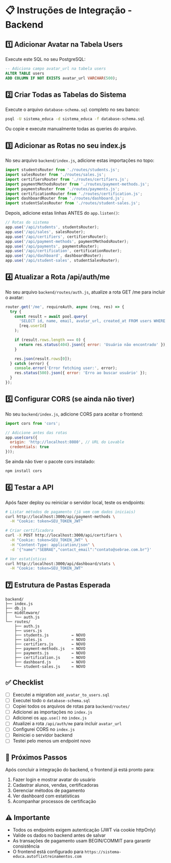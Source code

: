 # 📋 Instruções de Integração - Backend

## 1️⃣ Adicionar Avatar na Tabela Users

Execute este SQL no seu PostgreSQL:

```sql
-- Adiciona campo avatar_url na tabela users
ALTER TABLE users 
ADD COLUMN IF NOT EXISTS avatar_url VARCHAR(500);
```

## 2️⃣ Criar Todas as Tabelas do Sistema

Execute o arquivo `database-schema.sql` completo no seu banco:

```bash
psql -U sistema_educa -d sistema_educa -f database-schema.sql
```

Ou copie e execute manualmente todas as queries do arquivo.

## 3️⃣ Adicionar as Rotas no seu index.js

No seu arquivo `backend/index.js`, adicione estas importações no topo:

```javascript
import studentsRouter from './routes/students.js';
import salesRouter from './routes/sales.js';
import certifiersRouter from './routes/certifiers.js';
import paymentMethodsRouter from './routes/payment-methods.js';
import paymentsRouter from './routes/payments.js';
import certificationRouter from './routes/certification.js';
import dashboardRouter from './routes/dashboard.js';
import studentSalesRouter from './routes/student-sales.js';
```

Depois, adicione estas linhas ANTES do `app.listen()`:

```javascript
// Rotas do sistema
app.use('/api/students', studentsRouter);
app.use('/api/sales', salesRouter);
app.use('/api/certifiers', certifiersRouter);
app.use('/api/payment-methods', paymentMethodsRouter);
app.use('/api/payments', paymentsRouter);
app.use('/api/certification', certificationRouter);
app.use('/api/dashboard', dashboardRouter);
app.use('/api/student-sales', studentSalesRouter);
```

## 4️⃣ Atualizar a Rota /api/auth/me

No seu arquivo `backend/routes/auth.js`, atualize a rota GET /me para incluir o avatar:

```javascript
router.get('/me', requireAuth, async (req, res) => {
  try {
    const result = await pool.query(
      'SELECT id, name, email, avatar_url, created_at FROM users WHERE id = $1',
      [req.userId]
    );

    if (result.rows.length === 0) {
      return res.status(404).json({ error: 'Usuário não encontrado' });
    }

    res.json(result.rows[0]);
  } catch (error) {
    console.error('Error fetching user:', error);
    res.status(500).json({ error: 'Erro ao buscar usuário' });
  }
});
```

## 5️⃣ Configurar CORS (se ainda não tiver)

No seu `backend/index.js`, adicione CORS para aceitar o frontend:

```javascript
import cors from 'cors';

// Adicione antes das rotas
app.use(cors({
  origin: 'http://localhost:8080', // URL do Lovable
  credentials: true
}));
```

Se ainda não tiver o pacote cors instalado:

```bash
npm install cors
```

## 6️⃣ Testar a API

Após fazer deploy ou reiniciar o servidor local, teste os endpoints:

```bash
# Listar métodos de pagamento (já vem com dados iniciais)
curl http://localhost:3000/api/payment-methods \
  -H "Cookie: token=SEU_TOKEN_JWT"

# Criar certificadora
curl -X POST http://localhost:3000/api/certifiers \
  -H "Cookie: token=SEU_TOKEN_JWT" \
  -H "Content-Type: application/json" \
  -d '{"name":"SEBRAE","contact_email":"contato@sebrae.com.br"}'

# Ver estatísticas
curl http://localhost:3000/api/dashboard/stats \
  -H "Cookie: token=SEU_TOKEN_JWT"
```

## 7️⃣ Estrutura de Pastas Esperada

```
backend/
├── index.js
├── db.js
├── middleware/
│   └── auth.js
└── routes/
    ├── auth.js
    ├── users.js
    ├── students.js          ← NOVO
    ├── sales.js             ← NOVO
    ├── certifiers.js        ← NOVO
    ├── payment-methods.js   ← NOVO
    ├── payments.js          ← NOVO
    ├── certification.js     ← NOVO
    ├── dashboard.js         ← NOVO
    └── student-sales.js     ← NOVO
```

## ✅ Checklist

- [ ] Executei a migration `add_avatar_to_users.sql`
- [ ] Executei todo o `database-schema.sql`
- [ ] Copiei todos os arquivos de rotas para `backend/routes/`
- [ ] Adicionei as importações no `index.js`
- [ ] Adicionei os `app.use()` no `index.js`
- [ ] Atualizei a rota `/api/auth/me` para incluir `avatar_url`
- [ ] Configurei CORS no `index.js`
- [ ] Reiniciei o servidor backend
- [ ] Testei pelo menos um endpoint novo

## 🚀 Próximos Passos

Após concluir a integração do backend, o frontend já está pronto para:

1. Fazer login e mostrar avatar do usuário
2. Cadastrar alunos, vendas, certificadoras
3. Gerenciar métodos de pagamento
4. Ver dashboard com estatísticas
5. Acompanhar processos de certificação

## ⚠️ Importante

- Todos os endpoints exigem autenticação (JWT via cookie httpOnly)
- Valide os dados no backend antes de salvar
- As transações de pagamento usam BEGIN/COMMIT para garantir consistência
- O frontend está configurado para `https://sistema-educa.autoflixtreinamentos.com`

